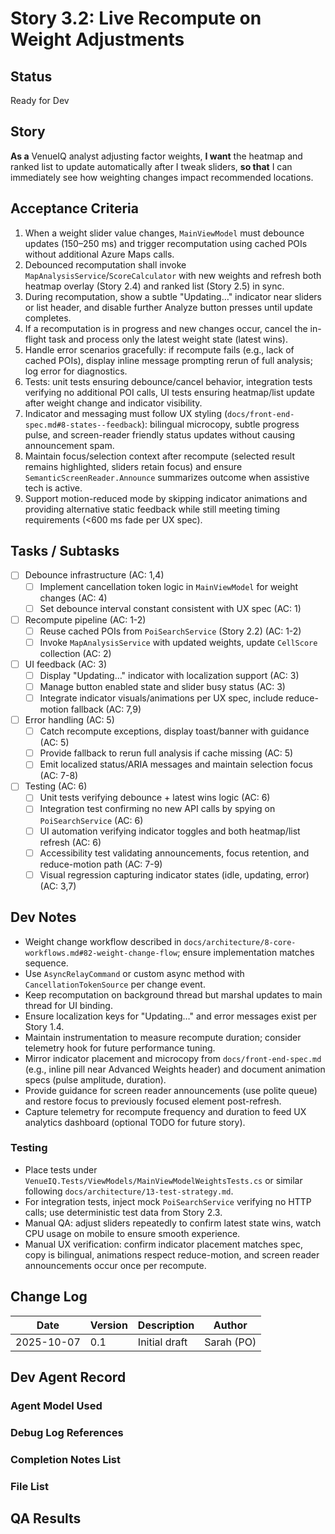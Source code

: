 # Story 3.2: Live Recompute on Weight Adjustments

## Status
Ready for Dev

## Story
**As a** VenueIQ analyst adjusting factor weights,
**I want** the heatmap and ranked list to update automatically after I tweak sliders,
**so that** I can immediately see how weighting changes impact recommended locations.

## Acceptance Criteria
1. When a weight slider value changes, `MainViewModel` must debounce updates (150–250 ms) and trigger recomputation using cached POIs without additional Azure Maps calls.
2. Debounced recomputation shall invoke `MapAnalysisService`/`ScoreCalculator` with new weights and refresh both heatmap overlay (Story 2.4) and ranked list (Story 2.5) in sync.
3. During recomputation, show a subtle "Updating…" indicator near sliders or list header, and disable further Analyze button presses until update completes.
4. If a recomputation is in progress and new changes occur, cancel the in-flight task and process only the latest weight state (latest wins).
5. Handle error scenarios gracefully: if recompute fails (e.g., lack of cached POIs), display inline message prompting rerun of full analysis; log error for diagnostics.
6. Tests: unit tests ensuring debounce/cancel behavior, integration tests verifying no additional POI calls, UI tests ensuring heatmap/list update after weight change and indicator visibility.
7. Indicator and messaging must follow UX styling (`docs/front-end-spec.md#8-states--feedback`): bilingual microcopy, subtle progress pulse, and screen-reader friendly status updates without causing announcement spam.
8. Maintain focus/selection context after recompute (selected result remains highlighted, sliders retain focus) and ensure `SemanticScreenReader.Announce` summarizes outcome when assistive tech is active.
9. Support motion-reduced mode by skipping indicator animations and providing alternative static feedback while still meeting timing requirements (<600 ms fade per UX spec).

## Tasks / Subtasks
- [ ] Debounce infrastructure (AC: 1,4)
  - [ ] Implement cancellation token logic in `MainViewModel` for weight changes (AC: 4)
  - [ ] Set debounce interval constant consistent with UX spec (AC: 1)
- [ ] Recompute pipeline (AC: 1-2)
  - [ ] Reuse cached POIs from `PoiSearchService` (Story 2.2) (AC: 1-2)
  - [ ] Invoke `MapAnalysisService` with updated weights, update `CellScore` collection (AC: 2)
- [ ] UI feedback (AC: 3)
  - [ ] Display "Updating…" indicator with localization support (AC: 3)
  - [ ] Manage button enabled state and slider busy status (AC: 3)
  - [ ] Integrate indicator visuals/animations per UX spec, include reduce-motion fallback (AC: 7,9)
- [ ] Error handling (AC: 5)
  - [ ] Catch recompute exceptions, display toast/banner with guidance (AC: 5)
  - [ ] Provide fallback to rerun full analysis if cache missing (AC: 5)
  - [ ] Emit localized status/ARIA messages and maintain selection focus (AC: 7-8)
- [ ] Testing (AC: 6)
  - [ ] Unit tests verifying debounce + latest wins logic (AC: 6)
  - [ ] Integration test confirming no new API calls by spying on `PoiSearchService` (AC: 6)
  - [ ] UI automation verifying indicator toggles and both heatmap/list refresh (AC: 6)
  - [ ] Accessibility test validating announcements, focus retention, and reduce-motion path (AC: 7-9)
  - [ ] Visual regression capturing indicator states (idle, updating, error) (AC: 3,7)

## Dev Notes
- Weight change workflow described in `docs/architecture/8-core-workflows.md#82-weight-change-flow`; ensure implementation matches sequence.
- Use `AsyncRelayCommand` or custom async method with `CancellationTokenSource` per change event.
- Keep recomputation on background thread but marshal updates to main thread for UI binding.
- Ensure localization keys for "Updating…" and error messages exist per Story 1.4.
- Maintain instrumentation to measure recompute duration; consider telemetry hook for future performance tuning.
- Mirror indicator placement and microcopy from `docs/front-end-spec.md` (e.g., inline pill near Advanced Weights header) and document animation specs (pulse amplitude, duration).
- Provide guidance for screen reader announcements (use polite queue) and restore focus to previously focused element post-refresh.
- Capture telemetry for recompute frequency and duration to feed UX analytics dashboard (optional TODO for future story).

### Testing
- Place tests under `VenueIQ.Tests/ViewModels/MainViewModelWeightsTests.cs` or similar following `docs/architecture/13-test-strategy.md`.
- For integration tests, inject mock `PoiSearchService` verifying no HTTP calls; use deterministic test data from Story 2.3.
- Manual QA: adjust sliders repeatedly to confirm latest state wins, watch CPU usage on mobile to ensure smooth experience.
- Manual UX verification: confirm indicator placement matches spec, copy is bilingual, animations respect reduce-motion, and screen reader announcements occur once per recompute.

## Change Log
| Date | Version | Description | Author |
|---|---|---|---|
| 2025-10-07 | 0.1 | Initial draft | Sarah (PO) |

## Dev Agent Record

### Agent Model Used

### Debug Log References

### Completion Notes List

### File List

## QA Results
